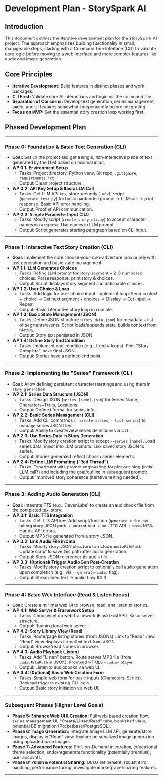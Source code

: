 # Development Plan - StorySpark AI

## Introduction

This document outlines the iterative development plan for the StorySpark AI project. The approach emphasizes building functionality in small, manageable steps, starting with a Command Line Interface (CLI) to validate core logic before moving to a web interface and more complex features like audio and image generation.

## Core Principles

*   **Iterative Development:** Build features in distinct phases and work packages.
*   **CLI First:** Validate core AI interactions and logic via the command line.
*   **Separation of Concerns:** Develop text generation, series management, audio, and UI features somewhat independently before integrating.
*   **Focus on MVP:** Get the essential story creation loop working first.

## Phased Development Plan

---

### Phase 0: Foundation & Basic Text Generation (CLI)

*   **Goal:** Set up the project and get a single, non-interactive piece of text generated by the LLM based on minimal input.
*   **WP 0.1: Environment Setup**
    *   Tasks: Project directory, Python venv, Git repo, `.gitignore`, `requirements.txt`.
    *   Output: Clean project structure.
*   **WP 0.2: API Key Setup & Basic LLM Call**
    *   Tasks: Get LLM API key, store securely (`.env`), script (`generate_test.py`) for basic hardcoded prompt -> LLM call -> print response. Basic API error handling.
    *   Output: Proof of API communication.
*   **WP 0.3: Simple Parameter Input (CLI)**
    *   Tasks: Modify script (`create_story_cli.py`) to accept character names via `argparse`. Use names in LLM prompt.
    *   Output: Script generates starting paragraph based on CLI input.

---

### Phase 1: Interactive Text Story Creation (CLI)

*   **Goal:** Implement the core choose-your-own-adventure loop purely with text generation and basic state management.
*   **WP 1.1: LLM Generates Choices**
    *   Tasks: Refine LLM prompt for story segment + 2-3 numbered choices. Parse response, print story & choices.
    *   Output: Script displays story segment and actionable choices.
*   **WP 1.2: User Choice & Loop**
    *   Tasks: Add logic for user choice input. Implement loop: Send context + choice -> Get next segment + choices -> Display -> Get input -> Repeat.
    *   Output: Basic interactive story loop in console.
*   **WP 1.3: Basic State Management (JSON)**
    *   Tasks: Define JSON structure (`story_data.json`) for metadata + list of segments/events. Script loads/appends state, builds context from history.
    *   Output: Story text persisted in JSON.
*   **WP 1.4: Define Story End Condition**
    *   Tasks: Implement end condition (e.g., fixed # loops). Print "Story Complete", save final JSON.
    *   Output: Stories have a defined end point.

---

### Phase 2: Implementing the "Series" Framework (CLI)

*   **Goal:** Allow defining persistent characters/settings and using them in story generation.
*   **WP 2.1: Series Data Structure (JSON)**
    *   Tasks: Design JSON (`series_[name].json`) for Series Name, Characters+Traits, Locations.
    *   Output: Defined format for series info.
*   **WP 2.2: Basic Series Management (CLI)**
    *   Tasks: Add CLI commands (`--create-series`, `--list-series`) to manage series JSON files.
    *   Output: Ability to create/view series definitions via CLI.
*   **WP 2.3: Use Series Data in Story Generation**
    *   Tasks: Modify story creation script to accept `--series [name]`. Load series data, inject into LLM prompts. Link saved story JSON to series.
    *   Output: Stories generated reflect chosen series elements.
*   **WP 2.4: Refine LLM Prompting ("Red Thread")**
    *   Tasks: Experiment with prompt engineering for plot outlining (initial LLM call?) and including the goal/outline in subsequent prompts.
    *   Output: Improved story coherence (iterative testing needed).

---

### Phase 3: Adding Audio Generation (CLI)

*   **Goal:** Integrate TTS (e.g., ElevenLabs) to create an audiobook file from the completed text story.
*   **WP 3.1: Basic TTS Integration**
    *   Tasks: Get TTS API key. Add script/function (`generate_audio.py`) taking story JSON path -> extract text -> call TTS API -> save MP3. Handle API errors.
    *   Output: MP3 file generated from a story JSON.
*   **WP 3.2: Link Audio File in Data**
    *   Tasks: Modify story JSON structure to include `audioFilePath`. Update script to save this path after audio generation.
    *   Output: Story JSON references its audio file.
*   **WP 3.3: (Optional) Trigger Audio Gen Post-Creation**
    *   Tasks: Modify story creation script to optionally call audio generation upon completion (e.g., via `--generate-audio` flag).
    *   Output: Streamlined text -> audio flow (CLI).

---

### Phase 4: Basic Web Interface (Read & Listen Focus)

*   **Goal:** Create a minimal web UI to browse, read, and listen to stories.
*   **WP 4.1: Web Server & Framework Setup**
    *   Tasks: Choose/set up web framework (Flask/FastAPI). Basic server structure.
    *   Output: Running local web server.
*   **WP 4.2: Story Library View (Read)**
    *   Tasks: Route/page listing stories (from JSONs). Link to "Read" view. "Read" view displays formatted text from JSON.
    *   Output: Browse/read stories in browser.
*   **WP 4.3: Audio Playback (Listen)**
    *   Tasks: Add "Listen" button. Route serves MP3 file (from `audioFilePath` in JSON). Frontend HTML5 `<audio>` player.
    *   Output: Listen to audiobooks via web UI.
*   **WP 4.4: (Optional) Basic Web Creation Form**
    *   Tasks: Simple web form for basic inputs (Characters, Series). Backend triggers existing CLI logic.
    *   Output: Basic story initiation via web UI.

---

### Subsequent Phases (Higher Level Goals)

*   **Phase 5: Enhance Web UI & Creation:** Full web-based creation flow, series management UI, "Create/Listen/Read" tabs, bookshelf view, potential DB migration (Pocketbase/PostgreSQL).
*   **Phase 6: Image Generation:** Integrate Image LLM API, generate/store images, display in "Read" view. Explore personalized image generation using uploaded base images.
*   **Phase 7: Advanced Features:** Print-on-Demand integration, educational theme selection, undo/regenerate functionality (potentially premium), user accounts.
*   **Phase 8: Polish & Potential Sharing:** UI/UX refinement, robust error handling, performance tuning, investigate marketplace/sharing features.

---
